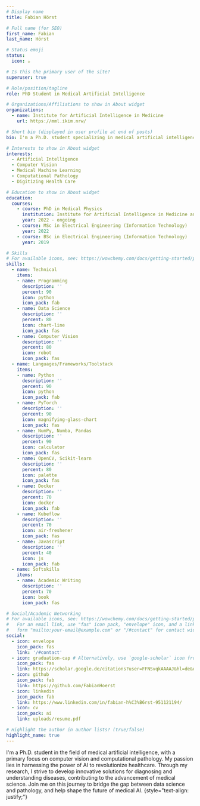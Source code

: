 ```yaml
---
# Display name
title: Fabian Hörst

# Full name (for SEO)
first_name: Fabian
last_name: Hörst

# Status emoji
status:
  icon: ☕️

# Is this the primary user of the site?
superuser: true

# Role/position/tagline
role: PhD Student in Medical Artificial Intelligence

# Organizations/Affiliations to show in About widget
organizations:
  - name: Institute for Artificial Intelligence in Medicine
    url: https://mml.ikim.nrw/

# Short bio (displayed in user profile at end of posts)
bio: I'm a Ph.D. student specializing in medical artificial intelligence, with a focus on computer vision and computational pathology. Passionate about leveraging AI to advance healthcare.

# Interests to show in About widget
interests:
  - Artificial Intelligence
  - Computer Vision
  - Medical Machine Learning
  - Computational Pathology
  - Digitizing Health Care

# Education to show in About widget
education:
  courses:
    - course: PhD in Medical Physics
      institution: Institute for Artificial Intelligence in Medicine and Technical University of Dortmund
      year: 2022 - ongoing
    - course: MSc in Electrical Engineering (Information Technology)
      year: 2022
    - course: BSc in Electrical Engineering (Information Technology)
      year: 2019

# Skills
# For available icons, see: https://wowchemy.com/docs/getting-started/page-builder/#icons
skills:
  - name: Technical
    items:
    - name: Programming
      description: ''
      percent: 90
      icon: python
      icon_pack: fab
    - name: Data Science
      description: ''
      percent: 80
      icon: chart-line
      icon_pack: fas
    - name: Computer Vision
      description: ''
      percent: 80
      icon: robot
      icon_pack: fas
  - name: Languages/Frameworks/Toolstack
    items:
    - name: Python
      description: ''
      percent: 90
      icon: python
      icon_pack: fab
    - name: PyTorch
      description: ''
      percent: 90
      icon: magnifying-glass-chart
      icon_pack: fas
    - name: NumPy, Numba, Pandas
      description: ''
      percent: 90
      icon: calculator
      icon_pack: fas
    - name: OpenCV, Scikit-learn
      description: ''
      percent: 80
      icon: palette
      icon_pack: fas
    - name: Docker
      description: ''
      percent: 70
      icon: docker
      icon_pack: fab
    - name: Kubeflow
      description: ''
      percent: 70
      icon: air-freshener
      icon_pack: fas
    - name: Javascript
      description: ''
      percent: 40
      icon: js
      icon_pack: fab
  - name: Softskills
    items:
    - name: Academic Writing
      description: ''
      percent: 70
      icon: book
      icon_pack: fas

# Social/Academic Networking
# For available icons, see: https://wowchemy.com/docs/getting-started/page-builder/#icons
#   For an email link, use "fas" icon pack, "envelope" icon, and a link in the
#   form "mailto:your-email@example.com" or "/#contact" for contact widget.
social:
  - icon: envelope
    icon_pack: fas
    link: '/#contact'
  - icon: graduation-cap # Alternatively, use `google-scholar` icon from `ai` icon pack
    icon_pack: fas
    link: https://scholar.google.de/citations?user=FFNSvqkAAAAJ&hl=de&oi=ao
  - icon: github
    icon_pack: fab
    link: https://github.com/FabianHoerst
  - icon: linkedin
    icon_pack: fab
    link: https://www.linkedin.com/in/fabian-h%C3%B6rst-951121194/
  - icon: cv
    icon_pack: ai
    link: uploads/resume.pdf

# Highlight the author in author lists? (true/false)
highlight_name: true
---
```


I'm a Ph.D. student in the field of medical artificial intelligence, with a primary focus on computer vision and computational pathology. My passion lies in harnessing the power of AI to revolutionize healthcare. Through my research, I strive to develop innovative solutions for diagnosing and understanding diseases,  contributing to the advancement of medical science. Join me on this journey to bridge the gap between data science and pathology, and help shape the future of medical AI.
{style="text-align: justify;"}
